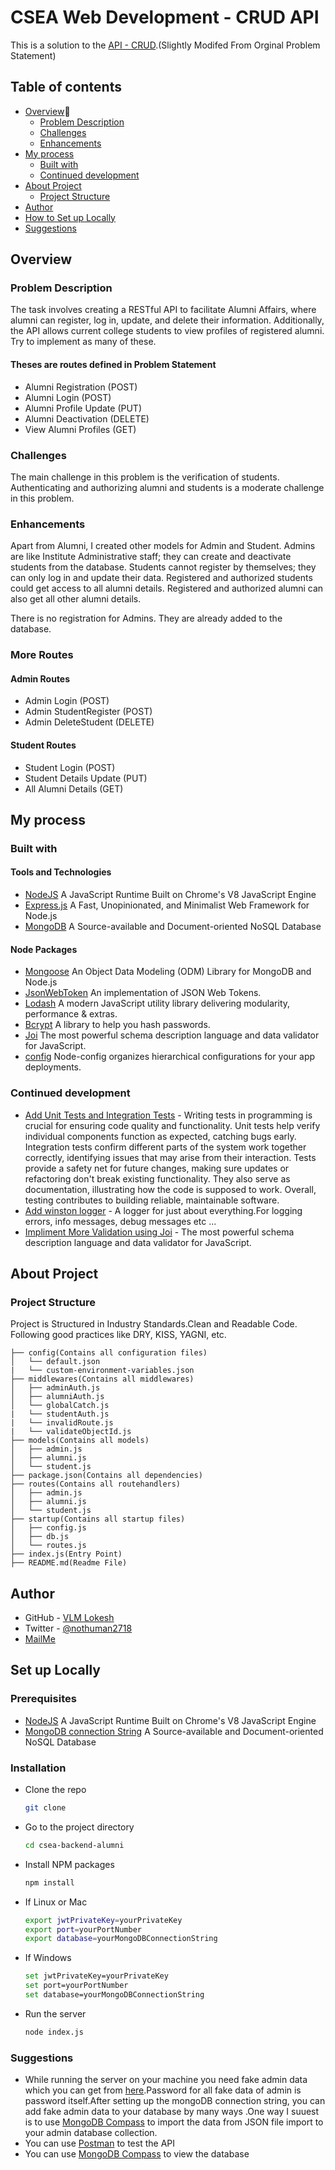 # CSEA Web Development - CRUD API

This is a solution to the [API - CRUD](./seed/CRUD%20API.pdf).(Slightly Modifed From Orginal Problem Statement)

## Table of contents

- [Overview](#overview)
  - [Problem Description](#problem-description)
  - [Challenges](#challenges)
  - [Enhancements](#enhancements)
- [My process](#my-process)
  - [Built with](#built-with)
  - [Continued development](#continued-development)
- [About Project](#about-project)
  - [Project Structure](#project-structure)
- [Author](#author)
- [How to Set up Locally](#set-up-locally)
- [Suggestions](#suggestions)

## Overview

### Problem Description

The task involves creating a RESTful API to facilitate Alumni Affairs, where alumni can register, log in, update, and delete their information. Additionally, the API allows current college students to view profiles of registered alumni. Try to implement as many of these.

#### Theses are routes defined in Problem Statement

- Alumni Registration (POST)
- Alumni Login (POST)
- Alumni Profile Update (PUT)
- Alumni Deactivation (DELETE)
- View Alumni Profiles (GET)

### Challenges

The main challenge in this problem is the verification of students. Authenticating and authorizing alumni and students is a moderate challenge in this problem.

### Enhancements

Apart from Alumni, I created other models for Admin and Student.
Admins are like Institute Administrative staff; they can create and deactivate students from the database. Students cannot register by themselves; they can only log in and update their data. Registered and authorized students could get access to all alumni details. Registered and authorized alumni can also get all other alumni details.

There is no registration for Admins. They are already added to the database.

### More Routes

#### Admin Routes

- Admin Login (POST)
- Admin StudentRegister (POST)
- Admin DeleteStudent (DELETE)

#### Student Routes

- Student Login (POST)
- Student Details Update (PUT)
- All Alumni Details (GET)

## My process

### Built with

#### Tools and Technologies

- [NodeJS](https://nodejs.org/en/docs) A JavaScript Runtime Built on Chrome's V8 JavaScript Engine
- [Express.js](https://expressjs.com/) A Fast, Unopinionated, and Minimalist Web Framework for Node.js
- [MongoDB](https://www.mongodb.com/docs/) A Source-available and Document-oriented NoSQL Database

#### Node Packages

- [Mongoose](https://mongoosejs.com/docs/) An Object Data Modeling (ODM) Library for MongoDB and Node.js
- [JsonWebToken](https://www.npmjs.com/package/jsonwebtoken) An implementation of JSON Web Tokens.
- [Lodash](https://lodash.com/docs/) A modern JavaScript utility library delivering modularity, performance & extras.
- [Bcrypt](https://www.npmjs.com/package/bcrypt) A library to help you hash passwords.
- [Joi](https://joi.dev/api/) The most powerful schema description language and data validator for JavaScript.
- [config](https://www.npmjs.com/package/config) Node-config organizes hierarchical configurations for your app deployments.

### Continued development

- [Add Unit Tests and Integration Tests](https://jestjs.io/docs/en/getting-started) - Writing tests in programming is crucial for ensuring code quality and functionality. Unit tests help verify individual components function as expected, catching bugs early. Integration tests confirm different parts of the system work together correctly, identifying issues that may arise from their interaction. Tests provide a safety net for future changes, making sure updates or refactoring don't break existing functionality. They also serve as documentation, illustrating how the code is supposed to work. Overall, testing contributes to building reliable, maintainable software.
- [Add winston logger](https://www.npmjs.com/package/winston) - A logger for just about everything.For logging errors, info messages, debug messages etc ...
- [Impliment More Validation using Joi](https://joi.dev/api/) - The most powerful schema description language and data validator for JavaScript.

## About Project

### Project Structure

Project is Structured in Industry Standards.Clean and Readable Code.
Following good practices like DRY, KISS, YAGNI, etc.

```
├── config(Contains all configuration files)
│   └── default.json
|   └── custom-environment-variables.json
├── middlewares(Contains all middlewares)
│   ├── adminAuth.js
│   ├── alumniAuth.js
│   └── globalCatch.js
|   └── studentAuth.js
|   └── invalidRoute.js
|   └── validateObjectId.js
├── models(Contains all models)
│   ├── admin.js
│   ├── alumni.js
│   └── student.js
├── package.json(Contains all dependencies)
├── routes(Contains all routehandlers)
│   ├── admin.js
│   ├── alumni.js
│   └── student.js
├── startup(Contains all startup files)
│   ├── config.js
│   ├── db.js
│   └── routes.js
├── index.js(Entry Point)
├── README.md(Readme File)
```

## Author

- GitHub - [VLM Lokesh](https://github.com/nothuman2718)
- Twitter - [@nothuman2718](https://x.com/nothuman2718?s=21)
- [MailMe](mailto:nothuman2.718@gmail.com)

## Set up Locally

### Prerequisites

- [NodeJS](https://nodejs.org/en/docs) A JavaScript Runtime Built on Chrome's V8 JavaScript Engine
- [MongoDB connection String](https://www.mongodb.com/docs/) A Source-available and Document-oriented NoSQL Database

### Installation

- Clone the repo
  ```sh
  git clone
  ```
- Go to the project directory
  ```sh
  cd csea-backend-alumni
  ```
- Install NPM packages
  ```sh
  npm install
  ```
- If Linux or Mac
  ```sh
  export jwtPrivateKey=yourPrivateKey
  export port=yourPortNumber
  export database=yourMongoDBConnectionString
  ```
- If Windows
  ```sh
  set jwtPrivateKey=yourPrivateKey
  set port=yourPortNumber
  set database=yourMongoDBConnectionString
  ```
- Run the server
  ```sh
  node index.js
  ```

### Suggestions

- While running the server on your machine you need fake admin data which you can get from [here](./seed/fakeAdmin.json).Password for all fake data of admin is password itself.After setting up the mongoDB connection string, you can add fake admin data to your database by many ways .One way I suuest is to use [MongoDB Compass](https://www.mongodb.com/products/compass) to import the data from JSON file import to your admin database collection.
- You can use [Postman](https://www.postman.com/) to test the API
- You can use [MongoDB Compass](https://www.mongodb.com/products/compass) to view the database

